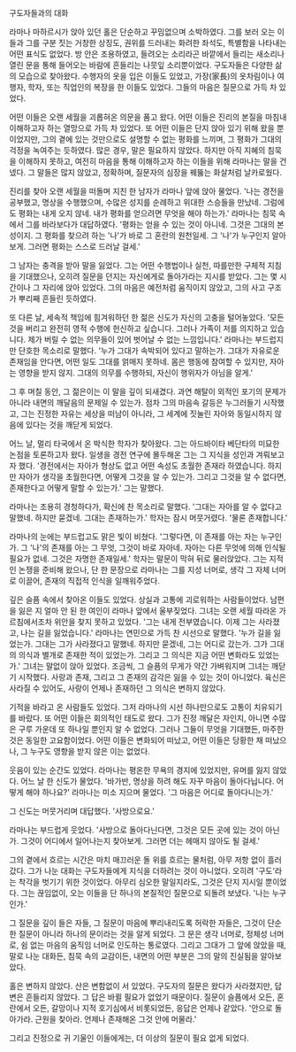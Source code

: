 구도자들과의 대화

라마나 마하르시가 앉아 있던 홀은 단순하고 꾸밈없으며 소박하였다. 그를 보러 오는 이들과 그를 구분 짓는 거창한 상징도, 권위를 드러내는 화려한 좌석도, 특별함을 나타내는 어떤 표식도 없었다. 방 안은 조용하였고, 들려오는 소리라곤 바깥에서 들리는 새소리나 열린 문을 통해 들어오는 바람에 흔들리는 나뭇잎 소리뿐이었다. 구도자들은 다양한 삶의 모습으로 찾아왔다. 수행자의 옷을 입은 이들도 있었고, 가장(家長)의 옷차림이나 여행자, 학자, 또는 직업인의 복장을 한 이들도 있었다. 그들의 마음은 질문으로 가득 차 있었다.

어떤 이들은 오랜 세월을 괴롭혀온 의문을 품고 왔다. 어떤 이들은 진리의 본질을 마침내 이해하고자 하는 열망으로 가득 차 있었다. 또 어떤 이들은 단지 앉아 있기 위해 왔을 뿐이었지만, 그의 곁에 있는 것만으로도 설명할 수 없는 평화를 느끼며, 그 평화가 그대의 걱정을 녹여주는 듯하였다. 많은 경우, 말은 필요하지 않았다. 하지만 아직 지혜의 침묵을 이해하지 못하고, 여전히 마음을 통해 이해하고자 하는 이들을 위해 라마나는 말을 건넸다. 그 말들은 많지 않았고, 정확하며, 질문자의 심장을 꿰뚫는 화살처럼 날카로웠다.

진리를 찾아 오랜 세월을 떠돌며 지친 한 남자가 라마나 앞에 앉아 물었다. '나는 경전을 공부했고, 명상을 수행했으며, 수많은 성지를 순례하고 위대한 스승들을 만났네. 그럼에도 평화는 내게 오지 않네. 내가 평화를 얻으려면 무엇을 해야 하는가.' 라마나는 침묵 속에서 그를 바라보다가 대답하였다. '평화는 얻을 수 있는 것이 아니네. 그것은 그대의 본성이지. 그 평화를 찾으려 하는 '나'가 바로 그 혼란의 원천일세. 그 '나'가 누구인지 알아보게. 그러면 평화는 스스로 드러날 걸세.'

그 남자는 충격을 받아 말을 잃었다. 그는 어떤 수행법이나 실천, 따를만한 구체적 지침을 기대했으나, 오히려 질문을 던지는 자신에게로 돌아가라는 지시를 받았다. 그는 몇 시간이나 그 자리에 앉아 있었다. 그의 마음은 예전처럼 움직이지 않았고, 그의 사고 구조가 뿌리째 흔들린 듯하였다.

또 다른 날, 세속적 책임에 힘겨워하던 한 젊은 신도가 자신의 고충을 털어놓았다. '모든 것을 버리고 완전히 영적 수행에 헌신하고 싶습니다. 그러나 가족이 저를 의지하고 있습니다. 제가 버릴 수 없는 의무들이 있어 벗어날 수 없는 느낌입니다.' 라마나는 부드럽지만 단호한 목소리로 말했다. '누가 그대가 속박되어 있다고 말하는가. 그대가 자유로운 존재임을 안다면, 어떤 일도 그대를 얽매지 못하네. 몸은 행동에 참여할 수 있지만, 자아는 영향을 받지 않지. 그대의 의무를 수행하되, 자신이 행위자가 아님을 알게.'

그 후 며칠 동안, 그 젊은이는 이 말을 깊이 되새겼다. 과연 해탈이 외적인 포기의 문제가 아니라 내면의 깨달음의 문제일 수 있는가. 점차 그의 마음속 갈등은 누그러들기 시작했고, 그는 진정한 자유는 세상을 떠남이 아니라, 그 세계에 짓눌린 자아와 동일시하지 않음에 있다는 것을 깨닫게 되었다.

어느 날, 멀리 타국에서 온 박식한 학자가 찾아왔다. 그는 아드바이타 베단타의 미묘한 논점을 토론하고자 왔다. 일생을 경전 연구에 몰두해온 그는 그 지식을 성인과 겨뤄보고자 했다. '경전에서는 자아가 형상도 없고 어떤 속성도 초월한 존재라 하였습니다. 하지만 자아가 생각을 초월한다면, 어떻게 그것을 알 수 있는가. 그리고 그것을 알 수 없다면, 존재한다고 어떻게 말할 수 있는가.' 그는 말했다.

라마나는 조용히 경청하다가, 확신에 찬 목소리로 말했다. '그대는 자아를 알 수 없다고 말했네. 하지만 묻겠네. 그대는 존재하는가.' 학자는 잠시 머뭇거렸다. '물론 존재합니다.'

라마나의 눈에는 부드럽고도 맑은 빛이 비쳤다. '그렇다면, 이 존재를 아는 자는 누구인가. 그 '나'의 존재를 아는 그 무엇, 그것이 바로 자아네. 자아는 다른 무엇에 의해 인식될 필요가 없네. 그것은 자명한 존재일세.' 학자는 말문이 막혀 뒤로 물러앉았다. 그는 지적인 논쟁을 준비해 왔으나, 단 한 문장으로 라마나는 그를 지성 너머로, 생각 그 자체 너머로 이끌어, 존재의 직접적 인식을 일깨워주었다.

깊은 슬픔 속에서 찾아온 이들도 있었다. 상실과 고통에 괴로워하는 사람들이었다. 남편을 잃은 지 얼마 안 된 한 여인이 라마나 앞에서 울부짖었다. 그녀는 오랜 세월 따라온 가르침에서조차 위안을 찾지 못하고 있었다. '그는 내게 전부였습니다. 이제 그는 사라졌고, 나는 길을 잃었습니다.' 라마나는 연민으로 가득 찬 시선으로 말했다. '누가 길을 잃었는가. 그대는 그가 사라졌다고 말했네. 하지만 묻겠네, 그는 어디로 갔는가. 그가 그대의 의식과 별개로 존재한 적이 있었는가. 그리고 그 의식은 지금 어떤 변화라도 있었는가.' 그녀는 말없이 앉아 있었다. 조금씩, 그 슬픔의 무게가 약간 가벼워지며 그녀는 깨닫기 시작했다. 사랑과 존재, 그리고 그 존재의 감각은 잃을 수 있는 것이 아니었다. 육신은 사라질 수 있어도, 사랑이 언제나 존재하던 그 의식은 변하지 않았다.

기적을 바라고 온 사람들도 있었다. 그저 라마나의 시선 하나만으로도 고통이 치유되기를 바랐다. 또 어떤 이들은 회의적인 태도로 왔다. 그가 진정 깨달은 자인지, 아니면 수많은 구루 가운데 또 하나일 뿐인지 알 수 없었다. 그러나 그들이 무엇을 기대했든, 마주한 것은 동일한 고요함이었다. 어떤 이들은 변화되어 떠났고, 어떤 이들은 당황한 채 떠났으나, 그 누구도 영향을 받지 않은 이는 없었다.

웃음이 있는 순간도 있었다. 라마나는 평온한 무욕의 경지에 있었지만, 유머를 잃지 않았다. 어느 날 한 신도가 물었다. '바가반, 명상을 하려 해도 자꾸 마음이 돌아다닙니다. 어떻게 해야 하나요?' 라마나는 미소 지으며 물었다. '그 마음은 어디로 돌아다니는가.'

그 신도는 머뭇거리며 대답했다. '사방으로요.'

라마나는 부드럽게 웃었다. '사방으로 돌아다닌다면, 그것은 모든 곳에 있는 것이 아닌가. 그것이 어디에서 일어나는지 찾아보게. 그러면 더는 헤매지 않아도 될 걸세.'

그의 곁에서 흐르는 시간은 마치 매끄러운 돌 위를 흐르는 물처럼, 아무 저항 없이 흘러갔다. 그가 나눈 대화는 구도자들에게 지식을 더하려는 것이 아니었다. 오히려 '구도'라는 착각을 벗기기 위한 것이었다. 아무리 심오한 말일지라도, 그것은 단지 지시일 뿐이었다. 그는 끊임없이, 오는 이들을 단 하나의 본질적인 질문으로 되돌려 보냈다. '나는 누구인가.'

그 질문을 깊이 들은 자들, 그 질문이 마음에 뿌리내리도록 허락한 자들은, 그것이 단순한 질문이 아니라 하나의 문이라는 것을 알게 되었다. 그 문은 생각 너머로, 정체성 너머로, 쉼 없는 마음의 움직임 너머로 인도하는 통로였다. 그리고 그대가 그 앞에 앉았을 때, 말로 나눈 대화든, 침묵 속의 교감이든, 내면의 어떤 부분은 그의 말의 진실됨을 알아보았다.

홀은 변하지 않았다. 산은 변함없이 서 있었다. 구도자의 질문은 왔다가 사라졌지만, 답변은 흔들리지 않았다. 그 답은 바뀔 필요가 없었기 때문이다. 질문이 슬픔에서 오든, 혼란에서 오든, 갈망이나 지적 호기심에서 비롯되었든, 응답은 언제나 같았다. '안으로 돌아가라. 근원을 찾아라. 언제나 존재해온 그것 안에 머물라.'

그리고 진정으로 귀 기울인 이들에게는, 더 이상의 질문이 필요 없게 되었다.